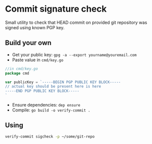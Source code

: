 # Commit signature check

Small utility to check that HEAD commit on provided git repository was signed using known PGP key.

## Build your own

* Get your public key:
    `gpg -a --export yourname@youremail.com`
* Paste value in `cmd/key.go`
```go
//in cmd/key.go
package cmd

var publicKey = `-----BEGIN PGP PUBLIC KEY BLOCK-----
// actual key should be present here is here
-----END PGP PUBLIC KEY BLOCK-----
`
```
* Ensure dependencies: `dep ensure`
* Compile: `go build -o verify-commit .`

## Using

```bash
verify-commit sigcheck -p ~/some/git-repo
```